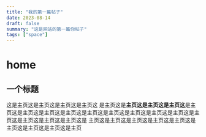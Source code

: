 ```yaml
---
title: "我的第一篇帖子"
date: 2023-08-14
draft: false
summary: "这是网站的第一篇你帖子"
tags: ["space"]
---
```


# home
## 一个标题

这是主页这是主页这是主页这是主页这
是主页这是**主页这是主页这是主页这**是主页这是主页这是主页这是主页这是主页这是主页这是主页这是主页这是主页这是主页这是主页这是主页这是主页这是
主页这是主页这是主页这是主页这是主页这是主页这是主页这是主页这是主页